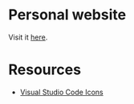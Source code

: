 # Personal website

Visit it [here](http://www.jrobcc.com).

# Resources

- [Visual Studio Code Icons](https://www.figma.com/community/file/768673354734944365/visual-studio-code-icons)
